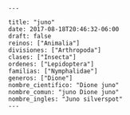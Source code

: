 
      ---

      title: "juno"
      date: 2017-08-18T20:46:32-06:00
      draft: false
      reinos: ["Animalia"]
      divisiones: ["Arthropoda"]
      clases: ["Insecta"]
      ordenes: ["Lepidoptera"]
      familias: ["Nymphalidae"]
      generos: ["Dione"]
      nombre_cientifico: "Dione juno"
      nombre_comun: "juno Dione juno"
      nombre_ingles: "Juno silverspot"
      ---

      